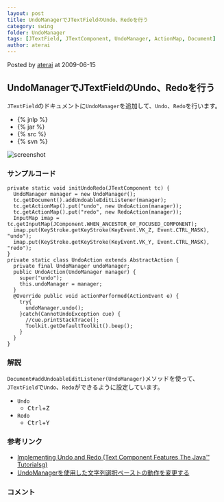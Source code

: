 ```yaml
---
layout: post
title: UndoManagerでJTextFieldのUndo、Redoを行う
category: swing
folder: UndoManager
tags: [JTextField, JTextComponent, UndoManager, ActionMap, Document]
author: aterai
---
```


Posted by [aterai](http://terai.xrea.jp/aterai.html) at 2009-06-15

## UndoManagerでJTextFieldのUndo、Redoを行う
`JTextField`のドキュメントに`UndoManager`を追加して、`Undo`、`Redo`を行います。

- {% jnlp %}
- {% jar %}
- {% src %}
- {% svn %}

<!-- dummy comment line for breaking list -->

![screenshot](http://lh4.ggpht.com/_9Z4BYR88imo/TQTWX1uwgqI/AAAAAAAAApI/zvwc9TUlj4E/s800/UndoManager.png)

### サンプルコード
<pre class="prettyprint"><code>private static void initUndoRedo(JTextComponent tc) {
  UndoManager manager = new UndoManager();
  tc.getDocument().addUndoableEditListener(manager);
  tc.getActionMap().put("undo", new UndoAction(manager));
  tc.getActionMap().put("redo", new RedoAction(manager));
  InputMap imap = tc.getInputMap(JComponent.WHEN_ANCESTOR_OF_FOCUSED_COMPONENT);
  imap.put(KeyStroke.getKeyStroke(KeyEvent.VK_Z, Event.CTRL_MASK), "undo");
  imap.put(KeyStroke.getKeyStroke(KeyEvent.VK_Y, Event.CTRL_MASK), "redo");
}
private static class UndoAction extends AbstractAction {
  private final UndoManager undoManager;
  public UndoAction(UndoManager manager) {
    super("undo");
    this.undoManager = manager;
  }
  @Override public void actionPerformed(ActionEvent e) {
    try{
      undoManager.undo();
    }catch(CannotUndoException cue) {
      //cue.printStackTrace();
      Toolkit.getDefaultToolkit().beep();
    }
  }
}
</code></pre>

### 解説
`Document#addUndoableEditListener(UndoManager)`メソッドを使って、`JTextField`で`Undo`、`Redo`ができるように設定しています。

- `Undo`
    - <kbd>Ctrl</kbd>+<kbd>Z</kbd>
- `Redo`
    - <kbd>Ctrl</kbd>+<kbd>Y</kbd>

<!-- dummy comment line for breaking list -->

### 参考リンク
- [Implementing Undo and Redo (Text Component Features The Java™ Tutorialsg)](http://docs.oracle.com/javase/tutorial/uiswing/components/generaltext.html#undo)
- [UndoManagerを使用した文字列選択ペーストの動作を変更する](http://terai.xrea.jp/Swing/ReplaceUndoableEdit.html)

<!-- dummy comment line for breaking list -->

### コメント
